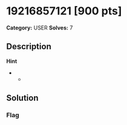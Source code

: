 # 19216857121 [900 pts]

**Category:** USER
**Solves:** 7

## Description
>

**Hint**
* -

## Solution

### Flag

